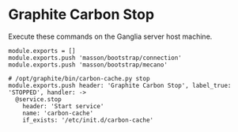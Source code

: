 
# Graphite Carbon Stop

Execute these commands on the Ganglia server host machine.

    module.exports = []
    module.exports.push 'masson/bootstrap/connection'
    module.exports.push 'masson/bootstrap/mecano'

    # /opt/graphite/bin/carbon-cache.py stop
    module.exports.push header: 'Graphite Carbon Stop', label_true: 'STOPPED', handler: ->
      @service.stop
        header: 'Start service'
        name: 'carbon-cache'
        if_exists: '/etc/init.d/carbon-cache'

